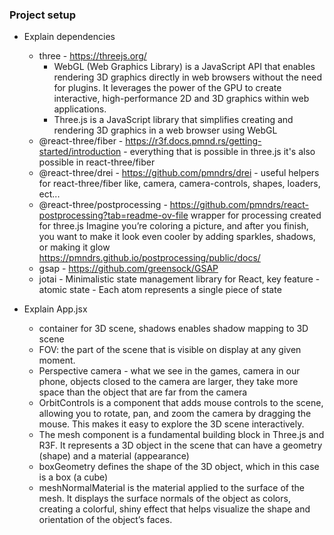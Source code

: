 ### Project setup

- Explain dependencies
 
  - three - https://threejs.org/
    - WebGL (Web Graphics Library) is a JavaScript API that enables rendering 3D graphics directly in web browsers without
    the need for plugins. It leverages the power of the GPU to create interactive, high-performance 2D and 3D graphics within web applications.
    - Three.js is a JavaScript library that simplifies creating and rendering 3D graphics in a web browser using WebGL 
  - @react-three/fiber - https://r3f.docs.pmnd.rs/getting-started/introduction - everything that is possible in three.js it's also
    possible in react-three/fiber
  - @react-three/drei - https://github.com/pmndrs/drei - useful helpers for react-three/fiber like, camera, camera-controls, shapes, loaders, ect...
  - @react-three/postprocessing - https://github.com/pmndrs/react-postprocessing?tab=readme-ov-file wrapper for processing created for three.js
    Imagine you’re coloring a picture, and after you finish, you want to make it look even cooler by adding sparkles, shadows, or making it glow
    https://pmndrs.github.io/postprocessing/public/docs/
  - gsap - https://github.com/greensock/GSAP
  - jotai - Minimalistic state management library for React, key feature - atomic state - Each atom represents a single piece of state
- Explain App.jsx
  - <Canvas shadows /> container for 3D scene, shadows enables shadow mapping to 3D scene
  - FOV: the part of the scene that is visible on display at any given moment.
  - Perspective camera - what we see in the games, camera in our phone, objects closed to the camera are larger, they take more space
    than the object that are far from the camera
  - OrbitControls is a component that adds mouse controls to the scene, allowing you to rotate, pan, and zoom the camera by dragging the mouse.
    This makes it easy to explore the 3D scene interactively.
  - The mesh component is a fundamental building block in Three.js and R3F. It represents a 3D object in the scene that
    can have a geometry (shape) and a material (appearance)
  - boxGeometry defines the shape of the 3D object, which in this case is a box (a cube)
  - meshNormalMaterial is the material applied to the surface of the mesh. It displays the surface normals of the object as colors, 
    creating a colorful, shiny effect that helps visualize the shape and orientation of the object’s faces.